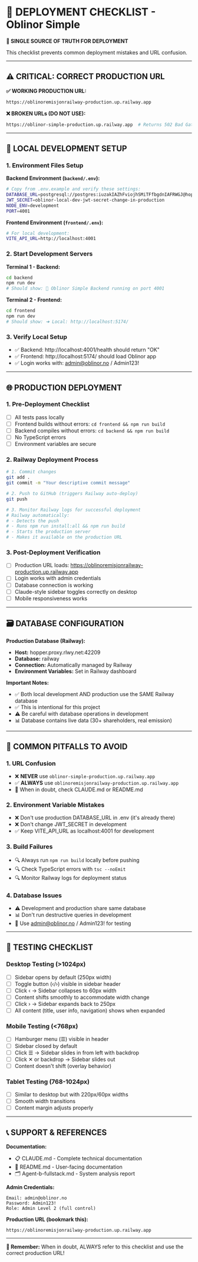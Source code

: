 # 🚀 DEPLOYMENT CHECKLIST - Oblinor Simple

**📍 SINGLE SOURCE OF TRUTH FOR DEPLOYMENT**

This checklist prevents common deployment mistakes and URL confusion.

---

## ⚠️ CRITICAL: CORRECT PRODUCTION URL

**✅ WORKING PRODUCTION URL:**
```bash
https://oblinoremisjonrailway-production.up.railway.app
```

**❌ BROKEN URLs (DO NOT USE):**
```bash
https://oblinor-simple-production.up.railway.app  # Returns 502 Bad Gateway
```

---

## 🔧 LOCAL DEVELOPMENT SETUP

### 1. Environment Files Setup

**Backend Environment (`backend/.env`):**
```bash
# Copy from .env.example and verify these settings:
DATABASE_URL=postgresql://postgres:iuzakIAZhFviojhSMiTFfbgdnIAFRWGJ@hopper.proxy.rlwy.net:42209/railway
JWT_SECRET=oblinor-local-dev-jwt-secret-change-in-production
NODE_ENV=development
PORT=4001
```

**Frontend Environment (`frontend/.env`):**
```bash
# For local development:
VITE_API_URL=http://localhost:4001
```

### 2. Start Development Servers

**Terminal 1 - Backend:**
```bash
cd backend
npm run dev
# Should show: 🚀 Oblinor Simple Backend running on port 4001
```

**Terminal 2 - Frontend:**
```bash
cd frontend  
npm run dev
# Should show: ➜ Local: http://localhost:5174/
```

### 3. Verify Local Setup
- ✅ Backend: http://localhost:4001/health should return "OK"
- ✅ Frontend: http://localhost:5174/ should load Oblinor app
- ✅ Login works with: admin@oblinor.no / Admin123!

---

## 🌐 PRODUCTION DEPLOYMENT

### 1. Pre-Deployment Checklist
- [ ] All tests pass locally
- [ ] Frontend builds without errors: `cd frontend && npm run build`
- [ ] Backend compiles without errors: `cd backend && npm run build`
- [ ] No TypeScript errors
- [ ] Environment variables are secure

### 2. Railway Deployment Process
```bash
# 1. Commit changes
git add .
git commit -m "Your descriptive commit message"

# 2. Push to GitHub (triggers Railway auto-deploy)
git push

# 3. Monitor Railway logs for successful deployment
# Railway automatically:
# - Detects the push
# - Runs npm run install:all && npm run build
# - Starts the production server
# - Makes it available on the production URL
```

### 3. Post-Deployment Verification
- [ ] Production URL loads: https://oblinoremisjonrailway-production.up.railway.app
- [ ] Login works with admin credentials
- [ ] Database connection is working
- [ ] Claude-style sidebar toggles correctly on desktop
- [ ] Mobile responsiveness works

---

## 🗃️ DATABASE CONFIGURATION

**Production Database (Railway):**
- **Host:** hopper.proxy.rlwy.net:42209
- **Database:** railway
- **Connection:** Automatically managed by Railway
- **Environment Variables:** Set in Railway dashboard

**Important Notes:**
- ✅ Both local development AND production use the SAME Railway database
- ✅ This is intentional for this project
- ⚠️ Be careful with database operations in development
- 📊 Database contains live data (30+ shareholders, real emission)

---

## 🚨 COMMON PITFALLS TO AVOID

### 1. URL Confusion
- ❌ **NEVER** use `oblinor-simple-production.up.railway.app`
- ✅ **ALWAYS** use `oblinoremisjonrailway-production.up.railway.app`
- 📝 When in doubt, check CLAUDE.md or README.md

### 2. Environment Variable Mistakes
- ❌ Don't use production DATABASE_URL in .env (it's already there)
- ❌ Don't change JWT_SECRET in development
- ✅ Keep VITE_API_URL as localhost:4001 for development

### 3. Build Failures
- 🔍 Always run `npm run build` locally before pushing
- 🔍 Check TypeScript errors with `tsc --noEmit`
- 🔍 Monitor Railway logs for deployment status

### 4. Database Issues
- ⚠️ Development and production share same database
- 📊 Don't run destructive queries in development
- 🔄 Use admin@oblinor.no / Admin123! for testing

---

## 🧪 TESTING CHECKLIST

### Desktop Testing (>1024px)
- [ ] Sidebar opens by default (250px width)
- [ ] Toggle button (‹/›) visible in sidebar header  
- [ ] Click ‹ → Sidebar collapses to 60px width
- [ ] Content shifts smoothly to accommodate width change
- [ ] Click › → Sidebar expands back to 250px
- [ ] All content (title, user info, navigation) shows when expanded

### Mobile Testing (<768px)  
- [ ] Hamburger menu (☰) visible in header
- [ ] Sidebar closed by default
- [ ] Click ☰ → Sidebar slides in from left with backdrop
- [ ] Click ✕ or backdrop → Sidebar slides out
- [ ] Content doesn't shift (overlay behavior)

### Tablet Testing (768-1024px)
- [ ] Similar to desktop but with 220px/60px widths
- [ ] Smooth width transitions
- [ ] Content margin adjusts properly

---

## 📞 SUPPORT & REFERENCES

**Documentation:**
- 📋 CLAUDE.md - Complete technical documentation
- 📖 README.md - User-facing documentation  
- 🗂️ Agent-b-fullstack.md - System analysis report

**Admin Credentials:**
```
Email: admin@oblinor.no
Password: Admin123!
Role: Admin Level 2 (full control)
```

**Production URL (bookmark this):**
```
https://oblinoremisjonrailway-production.up.railway.app
```

---

**🎯 Remember:** When in doubt, ALWAYS refer to this checklist and use the correct production URL!